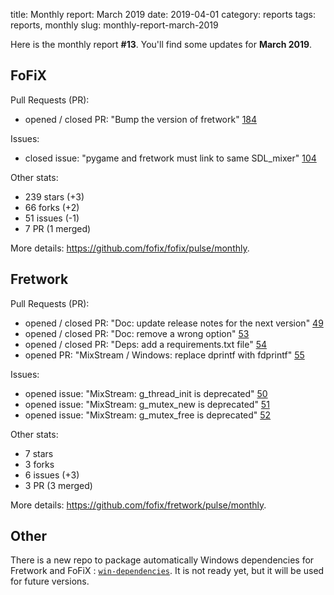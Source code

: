 title: Monthly report: March 2019
date: 2019-04-01
category: reports
tags: reports, monthly
slug: monthly-report-march-2019

Here is the monthly report **#13**. You'll find some updates for **March 2019**.


## FoFiX

Pull Requests (PR):

- opened / closed PR: "Bump the version of fretwork" [184](https://github.com/fofix/fofix/pull/184)


Issues:

- closed issue: "pygame and fretwork must link to same SDL_mixer" [104](https://github.com/fofix/fofix/issues/104)


Other stats:

- 239 stars (+3)
- 66 forks (+2)
- 51 issues (-1)
- 7 PR (1 merged)

More details: <https://github.com/fofix/fofix/pulse/monthly>.


## Fretwork

Pull Requests (PR):

- opened / closed PR: "Doc: update release notes for the next version" [49](https://github.com/fofix/fretwork/pull/49)
- opened / closed PR: "Doc: remove a wrong option" [53](https://github.com/fofix/fretwork/pull/53)
- opened / closed PR: "Deps: add a requirements.txt file" [54](https://github.com/fofix/fretwork/pull/54)
- opened PR: "MixStream / Windows: replace dprintf with fdprintf" [55](https://github.com/fofix/fretwork/pull/55)


Issues:

- opened issue: "MixStream: g_thread_init is deprecated" [50](https://github.com/fofix/fretwork/issues/50)
- opened issue: "MixStream: g_mutex_new is deprecated" [51](https://github.com/fofix/fretwork/issues/51)
- opened issue: "MixStream: g_mutex_free is deprecated" [52](https://github.com/fofix/fretwork/issues/52)


Other stats:

- 7 stars
- 3 forks
- 6 issues (+3)
- 3 PR (3 merged)


More details: <https://github.com/fofix/fretwork/pulse/monthly>.


## Other

There is a new repo to package automatically Windows dependencies for Fretwork
and FoFiX : [`win-dependencies`](https://github.com/fofix/win-dependencies). It
is not ready yet, but it will be used for future versions.
